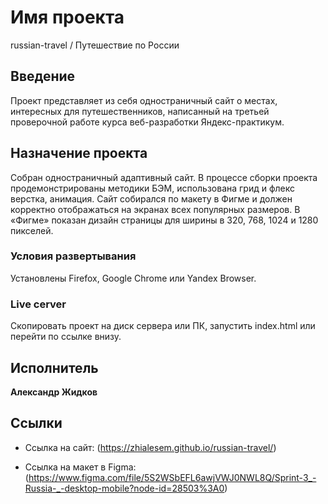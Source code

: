 # Имя проекта

russian-travel / Путешествие по России

## Введение

Проект представляет из себя одностраничный сайт о местах, интересных для путешественников, написанный 
на третьей проверочной работе курса веб-разработки Яндекс-практикум.

## Назначение проекта

Собран одностраничный адаптивный сайт. В процессе сборки проекта продемонстрированы
методики БЭМ, использована грид и флекс верстка, анимация.
Сайт собирался по макету в Фигме и должен корректно отображаться на экранах всех популярных размеров. 
В «Фигме» показан дизайн страницы для ширины в 320, 768, 1024 и 1280 пикселей.

### Условия развертывания

Установлены Firefox, Google Chrome или Yandex Browser.

### Live cerver

Скопировать проект на диск сервера или ПК, запустить index.html
или перейти по ссылке внизу.

## Исполнитель

 **Александр Жидков**

 ## Сcылки

 * Ссылка на сайт: (https://zhialesem.github.io/russian-travel/)

 * Ссылка на макет в Figma: (https://www.figma.com/file/5S2WSbEFL6awjVWJ0NWL8Q/Sprint-3_-Russia-_-desktop-mobile?node-id=28503%3A0)